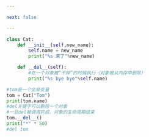 ```yaml
---

next: false

---
```




<BlogInfo id="938" title="8.del方法" author="白日梦想猿" pv=0 read_times=0 pre_cost_time="0分16秒" category="面向对象" tag_list="['面向对象']" create_time="2020.02.21 15:08:10" update_time="2020.08.13 16:08:03" />

```python
class Cat:
    def __init__(self,new_name):
        self.name = new_name
        print("%s 来了"%new_name)

    def __del__(self):
        #在一个对象被“干掉”的时候执行（对象被从内存中删除）
        print("%s bye bye"%self.name)

#tom是一个全局变量
tom = Cat("Tom")
print(tom.name)
#del关键字可以删除一个对象
#一旦del被调用完成，对象的生命周期结束
tom.__del__()
print("*" * 50)
#del tom
```



<ActionBox />
